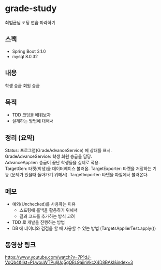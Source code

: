 # grade-study
최범균님 코딩 연습 따라하기

## 스팩
* Spring Boot 3.1.0
* mysql 8.0.32

## 내용
학생 승급 회원 승급

## 목적
* TDD 코딩을 배워보자
* 설계하는 방법에 대해서

## 정리 (요약)
Status: 프로그램(GradeAdvanceService) 에 상태를 표시.  
GradeAdvanceService: 학생 회원 승급을 담당.  
AdvanceApplier: 승급이 끝난 학생들을 실제로 적용.  
TargetGen: 타켓(학생)을 데이터베이스 불러옴. 
TargetExporter: 타켓을 저장하는 기능 (문제가 있을때 돌아가기 위해서).
TargetImporter: 타텟을 파일에서 불러온다.

## 메모
* 예외(Unchecked)를 사용하는 이유 
  * 스프링에 롤백을 활용하기 위해서 
  * 결과 코드를 추가하는 방식 고려 
* TDD 로 개발을 진행하는 방법
* DB 에 데이터와 검점을 할 때 사용할 수 있는 방법 (TargetsApplierTest.apply())

## 동영상 링크
https://www.youtube.com/watch?v=7P1dJ-VoQb4&list=PLwouWTPuIjUg5gQBL9ajinVkcX4D8BAkI&index=3
